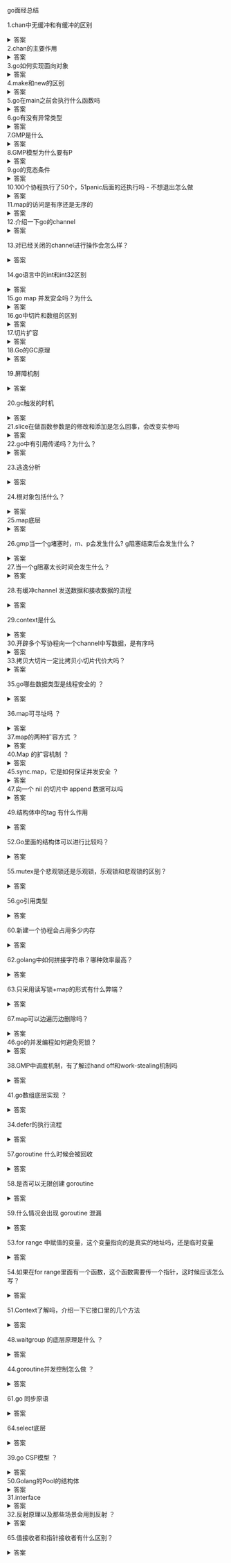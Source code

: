 go面经总结

1.chan中无缓冲和有缓冲的区别

<details>
  <summary>答案</summary>
  <p>无缓冲chan在写入和读出时都会立马阻塞，有缓冲chan在缓冲区满时会写入阻塞，缓冲区为空时会读出阻塞</p>
</details>
2.chan的主要作用

<details>
  <summary>答案</summary>
  <p>不同goroutine之间进行通信</p>
</details>
3.go如何实现面向对象

<details>
  <summary>答案</summary>
  <p>面向对象包括三大特征，封装继承多态，go的结构体可以对属性进行封装，并且结构体可以通过内嵌匿名类型，通过接口和方法可以实现多态</p>
</details>
4.make和new的区别

<details>
  <summary>答案</summary>
  <p>1.使用对象不同：new可以用于任何类型，make只能用于切片，map，chan</p>
  <p>2.返回值不同：new的返回值是指向该类型的指针，make返回的是原始类型</p>
  <p>3.用途不同：new主要用于分配内存，make主要用于初始化切片，map,chan</p>
</details>
5.go在main之前会执行什么函数吗

<details>
  <summary>答案</summary>
  <p>会执行init函数</p>
</details>
6.go有没有异常类型

<details>
  <summary>答案</summary>
  <p>go没有异常类型，只有错误类型error，一般用error表示异常</p>
</details>
7.GMP是什么

<details>
  <summary>答案</summary>
  <p>GMP是实现goroutine的调度模型，G表示一个goroutine，存储的goroutine的一些信息，M表示一个工作线程，P表示一个上下文信息，里面存储了本地的goroutine运行队列和内存资源，G需要在M上运行，M需要获取P才能运行</p>
</details>
8.GMP模型为什么要有P

<details>
  <summary>答案</summary>
  <p>如果只有GM会导致多个M竞争同一个全局队列，P的出现能够降低对全局队列的依赖，同时P能够使得G创建的子G在同一个M中运行，从而提高局部性，减少线程切换带来的额外开销</p>
</details>
9.go的竞态条件

<details>
  <summary>答案</summary>
  <p>两个以上的协程访问和操作同一共享数据从而产生随机的结果</p>
</details>
10.100个协程执行了50个，51panic后面的还执行吗 - 不想退出怎么做

<details>
  <summary>答案</summary>
  <p>后面的不会执行，如果不想退出需要在panic的协程处使用recover捕获错误</p>
</details>
11.map的访问是有序还是无序的

<details>
  <summary>答案</summary>
  <p>是无序的，因为它的代码中就是随机生成的起点，为了使得程序员不能依赖map的遍历顺序，这样设计的主要目的是因为map会动态扩容，key的位置可能发生改变，所以是无序的</p>
</details>
12.介绍一下go的channel

<details>
  <summary>答案</summary>
  <p>channel本质上是一个环形数组，channel结构体包含了指向环形数组的指针，等待发送队列，等待接收队列，目前已接收的下表，目前已发送的下标，还有互斥锁，并且channel是线程安全的</p>
</details>

13.对已经关闭的channel进行操作会怎么样？

<details>
  <summary>答案</summary>
  <p>读已经关闭的channel能够正常读出，如果channel为空，会读到零值，写和关闭已经关闭的channel会导致panic</p>
</details>

14.go语言中的int和int32区别

<details>
  <summary>答案</summary>
  <p>int的数据范围根据操作系统而定，当为32位时数据范围和int32一样，当为64位时，数据范围和int64一样</p>
</details>
15.go map 并发安全吗？为什么

<details>
  <summary>答案</summary>
  <p>不安全，因为它内部维护了一个变量，如果多个协程同时访问或操作同一个map会导致panic().这样设计的原因是因为map不需要并发的场景更多，如果因为为了并发访问而加锁，会导致性能严重下降，如果需要并发安全可以使用sync.Map</p>
</details>
16.go中切片和数组的区别

<details>
  <summary>答案</summary>
  <p>1.长度：切片是不定长的，数组是定长的</p>
  <p>2.内部实现：数组是基于连续的内存空间的存储结构，而切片则是存储了底层数组的指针和容量和长度的结构体</p>
  <p>3.声明方式：数组声明时必须指定长度，而切片可以不指定长度</p>
</details>
17.切片扩容

<details>
  <summary>答案</summary>
  <p>当发生切片扩容时，首先判断新长度是否超过旧切片容量的两倍，如果超过，则直接将切片容量赋值为新切片容量，否则判断旧切片容量是否超过256，如果不超过则直接赋值为旧切片容量的两倍，否则将切片容量增加到当前的1.25倍再加上256的四分之三，直到超过新切片长度为止，然后再进行内存对齐</p>
</details>
18.Go的GC原理

<details>
  <summary>答案</summary>
  <p>go的gc采用的是三色标记法，分为白色，灰色，黑色三种，白色表示等待回收对象，灰色表示保留但未访问对象，黑色表示保留已访问对象，一开始，先STW，然后将所有对象染成白色，然后将根节点对象染成灰色，再从灰色集合中取出一个节点将其改为黑色，放入黑色集合，然后将其引用的节点改为灰色，放入灰色集合，直到灰色集合为空位置，然后结束STW，开始回收白色对象，然后GC过程中需要STW，性能很低，但是如果并发GC的话，会导致引用对象丢失，一般会采用屏障机制来解决</p>
</details>

19.屏障机制

<details>
  <summary>答案</summary>
  <p>屏障机制分为插入写屏障机制，删除写屏障机制，混合屏障机制，其主要原理都是为了满足三色不变式，三色不变式有两种，强三色不变式和弱三色不变式，强三色不变式是指黑色对象不能引用白色对象，弱三色不变式是指黑色对象可以引用白色对象，但是白色对象必须存在其他灰色对象对它的引用。然后插入写屏障就是当增加一个对象时，将当前新增对象染成灰色，满足强三色不变式。但是由于插入写屏障是针对堆上对象而言的，栈对象无写屏障，所以会导致可能存在黑色对象引用白色对象，所以扫描结束后必须STW重新扫描栈才能不丢失对象。删除屏障机制就是在开始时STW，扫描所有根对象，使得根节点为黑色，根节点引用的对象都是灰色，满足弱三色不变式，然后结束STW。然后当一个灰色或白色对象删除引用的一个对象白色对象时，将被删除的对象改为灰色，以保持弱三色不变式。混合写屏障是优先扫描栈，将栈上所有可达对象标记为黑色，不需要STW，扫描到某个栈的时候，需要暂停当前栈的工作，栈上新添加对象直接标记为黑色，被删除对象改为灰色，被添加对象改为灰色。</p>
</details>

20.gc触发的时机

<details>
  <summary>答案</summary>
  <p>1.手动触发，通过调用runtime.GC()函数触发</p>
  <p>2.周期性触发，程序启动的时候会创建一个监控线程，当周期性的触发GC</p>
  <p>3.创建对象的时候触发，在创建对象的时候，会调用mallocgc函数，如果满足条件，会触发gc</p>  
</details>
21.slice在做函数参数是的修改和添加是怎么回事，会改变实参吗

<details>
  <summary>答案</summary>
  <p>slice在做函数参数的时候，是将slice的值复制了一遍，当修改slice的时候，因为修改了底层数组，所以原slice中的底层数组的值也会发生改变，但是当添加元素的时候，由于原slice的len参数没有改变，所以虽然底层数组添加了元素，但是在原slice看不到</p>
</details>
22.go中有引用传递吗？为什么？

<details>
  <summary>答案</summary>
  <p>go中只有值传递，在函数的参数传递时，都是将值拷贝了一遍</p>
</details>

23.逃逸分析

<details>
  <summary>答案</summary>
  <p>在编译阶段，由编译器进行逃逸分析，进行逃逸分析检查，决定分配到栈上还是堆上。一般对于存在外部引用的指针，接口，大对象，闭包都会发生逃逸</p>
</details>

24.根对象包括什么？

<details>
  <summary>答案</summary>
  <p>全局变量，执行栈，寄存器，执行栈包括栈上变量和指向堆内存区的指针</p>
</details>
25.map底层

<details>
  <summary>答案</summary>
  <p>map的是一个叫hmap的结构体，里面包含的count元素数量,flags是否正在被访问，B哈希桶数量的对数，当前哈希桶数组的地址，旧的哈希桶数组的地址，hash0哈希数，哈希桶是一个bmap结构，里面包含了8位key数组，value数组，tophash值，溢出桶的地址，存放结构是key放在一起，value放在一起，这样是为了减少内存开销，因为如果key/value一对对放会导致每对都需要添加填充字段。当查找一个key时先计算key的hash值，然后取出低B位表示位于第几个桶，高8位表示key所对应的tophash值。</p>
    <p>
        map的遍历首先会随机选择一个bucket的一个随机位置开始，然后在遍历的过程中，会判断是否正在扩容，如果在扩容，那么会找到当前桶对应旧桶的编号，判断是否已经搬迁完毕，如果已经搬迁完，则检查当前桶即可，如果未搬迁，则需要遍历旧桶，遍历旧桶时只需要遍历位于当前桶的元素。查找元素和遍历的思路一致，而插入元素则在遍历过程中找到一个空闲的位置，如果没有找到相同key的元素，则插入，如果没有空闲位置，则挂上一个溢出桶，然后还会判断是否满足扩容的条件，如果满足，扩容后还需要重新定位插入一次key，因为这时候key的位置已经发生了改变，删除元素会先判断是否正在扩容，如果在扩容会触发一次搬迁操作。然后遍历桶，找到对应的key，将key和value删除
    </p>
</details>

26.gmp当一个g堵塞时，m、p会发生什么? g阻塞结束后会发生什么？

<details>
  <summary>答案</summary>
  <p>当一个g阻塞后，执行它的m也会阻塞，然后调度器会将m的p分离，如果此时存在空闲的m，则会将p绑定到空闲的m上，阻塞结束后与原来的m会寻找空闲的p，如果找到了，则将其绑定，继续执行原来的g。如果没找到空闲的p，则会将原来的g放入全局队列，然后将原来的m放入缓冲池睡眠</p>
</details>
27.当一个g阻塞太长时间会发生什么？

<details>
  <summary>答案</summary>
  <p>一个g能执行的时间片一般是10ms,如果超过这个时间m就会切换到下一个g执行，这个一般成为中断</p>
</details>

28.有缓冲channel 发送数据和接收数据的流程

<details>
  <summary>答案</summary>
  <p>发送数据：首先判断channel是否为nil，如果为nil，再判断是否block变量决定是否阻塞，否则加锁，然后判断channel是否关闭，如果已经关闭，则panic，然后会看等待接收队列是否有协程等待，如果有的话直接复制给接收者，否则的话，如果缓冲区未满，则直接写入缓冲区，否则，先判断是否未阻塞发送，如果是，则阻塞，然后将协程放入等待发送队列。否则直接退出</p>
  <p>接收数据：首先判断channel是否为nil，如果为nil，再判断是否block变量决定是否阻塞，否则加锁，然后判断channel是否关闭，如果已经关闭，则panic，然后会看等待发送队列是否有协程等待，如果有的话直接从发送者复制过来，否则的话，如果缓冲区不为空，则直接从缓冲区读出，否则，先判断是否为阻塞接收，如果是，则阻塞，然后将协程放入等待接收队列。否则直接退出</p>
</details>

29.context是什么

<details>
  <summary>答案</summary>
  <p>context是一种成为类似于上下文的东西,主要用于父子节点之间同步取消信息，是一种协程调度的方式，并且context是线程安全的</p>
</details>
30.开辟多个写协程向一个channel中写数据，是有序吗

<details>
  <summary>答案</summary>
  <p>不是有序的，因为多个协程竞争一个channel，顺序是随机的，可以通过加锁来保证有序性</p>
</details>
33.拷贝大切片一定比拷贝小切片代价大吗？

<details>
  <summary>答案</summary>
  <p>不一定，首先对于浅拷贝来说，就是直接结构体值的复制，对于大小切片的代价都是一致的。对于深拷贝来说，会将底层数组的值全部拷贝，所以拷贝大切片代价比拷贝小切片代价大</p>
</details>

35.go哪些数据类型是线程安全的 ？

<details>
  <summary>答案</summary>
  <p>sync.Map,Once,WaitGroup,Pool，chan,读写锁,互斥锁</p>
</details>

36.map可寻址吗 ？  

<details>
    <summary>答案</summary>
    <p>
        map本身作为一个结构体是可以寻址的，但是map中的元素是不可寻址的，因为map中的元素的地址总是变化着的，所以不可寻址
    </p>
</details>
37.map的两种扩容方式 ？ 

<details>
    <summary>答案</summary>
    <p>map包括等量扩容和翻倍扩容，等量扩容是为了应对map中存在大量空的溢出桶，翻倍扩容是为了应对map中大量桶都已经装满的情况</p>
</details> 
40.Map 的扩容机制 ？ 

<details>
  <summary>答案</summary>
  <p>发生扩容的条件是如果有溢出，并且装载因子超过6.5或者溢出桶的数量超过桶的数量。装载因子是元素数量/桶的数量。第一种条件是为了应该大多数桶都装满了的情况，第二种是为了应该存在很多的空溢出桶的情况，第一种采用增量扩容，第二种采用等量扩容。然后扩容并不是原子的，而是通过搬迁函数实现的，每次搬迁两个bucket，搬迁过程中，会将需要搬迁的bucket分裂成两个bucket，将里面的元素均分到两个bucket中</p>
</details>
45.sync.map，它是如何保证并发安全 ？ 

<details>
  <summary>答案</summary>
    <p>sync.Map包含read,dirty,misses,mu字段，read字段包括一个map和amend变量，amend变量表示dirty中是否存在read中不存在的元素，read表示一个只读的map，不需要加锁，dirty就是一个map,它是可读可写的，它的读写操作都要加锁，misses记录了在read中访问不到，去访问dirty的次数，如果该次数超过了dirty的长度时，会将会dirty赋值给read，此时read中被删除的key才真正被释放。mu表示互斥锁。</p>
    <p>在读取数据的时候，会先去read中读取，如果读到了则直接返回，否则会加锁再读一次，已防止在加锁之前其他协程写入了read，否则去dirty中读，并增加misses。</p>
    <p>在写数据的时候，会先去read中读取，如果读到了并且不为已删除，那么就直接修改指针，否则加锁再读一次，如果读到了并且是已删除，则改为nil，并写入dirty，因为此时dirty中没有该元素，然后再修改指针。如果没读到，则直接去dirty中读，如果读到了就修改指针，如果没读到，此时判断dirty和read是否相同，如果相同则刷新一次dirty，将read中nil的值忽略掉，然后写入元素。</p>
    <p>当删除数据的时候，会先去read中读取，如果读到了则将其修改为nil,否则加锁再读一次，如果还没读到并且ammend为true就去dirty中读，如果读到了就将其直接删除。</p>
    <p>由此可见sync.Map适用于读多写少的场景，但是使用的时候需要注意，key被delete的时候并没有被释放，只有当misses到达dirty的长度时才会释放。</p>
</details>
47.向一个 nil 的切片中 append 数据可以吗

<details>
  <summary>答案</summary>
  <p>可以，因为在append内部，如果被append的切片是nil，那么它会将其初始化</p>
</details>

49.结构体中的tag 有什么作用

<details>
  <summary>答案</summary>
  <p>1.序列化和反序列化 2.数据库orm映射,通过sql标签获取对应数据库中的值 3.数据校验</p>
</details>

52.Go里面的结构体可以进行比较吗？

<details>
  <summary>答案</summary>
  <p>go中的结构体是否能比较取决于其属性中的是否都是可比较类型，如果包含map,chan,slice这些不可比较字段，那么结构体是不可比较的。但是我们也可以通过deepequal进行比较</p>
</details>

55.mutex是个悲观锁还是乐观锁，乐观锁和悲观锁的区别？

<details>
  <summary>答案</summary>
  <p>mutex是悲观锁，乐观锁在操作的时候，不会上锁，只是在更新的时候判断期间别人是否修改了数据，如果修改了则放弃操作，否则执行操作。而悲观锁则是在操作数据时直接上锁，直到操作结束才释放锁，上锁期间其他人不能修改数据</p>
</details>

56.go引用类型

<details>
  <summary>答案</summary>
  <p>引用类型是指一个变量和另一个变量地址完全一致。某个程度上，引用类型包括map,slice,chan。但是本身，map,slice,chan都是结构体，但是由于go编译器在取地址时，取的时底层data数组的地址，所以在这个角度上，可以看作引用类型。但是slice比较特殊，因为append可能会导致发生改变，从而导致传递后的地址不一致</p>
</details>

60.新建一个协程会占用多少内存

<details>
  <summary>答案</summary>
  <p>一般为2kb左右</p>
</details>

62.golang中如何拼接字符串？哪种效率最高？

<details>
  <summary>答案</summary>
  <p>1.直接通过+拼接</p>
  <p>2.通过fmt.Sprintf拼接</p>
  <p>3.通过strings.Builder拼接，该方式效率最高</p>
  <p>4.strings.join拼接，它是基于strings.Builder实现的</p>
  <p>5.通过bytes.Buffer拼接</p>
</details>

63.只采用读写锁+map的形式有什么弊端？

<details>
  <summary>答案</summary>
  <p>在读操作远大于写操作的时候，读写锁应能优势并不明显，因为写操作会阻塞读操作，不如sync.Map更好</p>
</details>

67.map可以边遍历边删除吗？

<details>
  <summary>答案</summary>
  <p>对于不同协程，一个遍历一个删除肯定是会panic的，但是对于同一个协程是可以的，但是遍历可能会包含已删除的key，这取决于删除key的时间</p>
</details>
46.go的并发编程如何避免死锁？ 

<details>
  <summary>答案</summary>
  <p>1.尽可能的顺序加锁 2.使用context控制超时时间，避免一直等待。3.使用死锁检测工具</p>
</details>

38.GMP中调度机制，有了解过hand off和work-stealing机制吗

<details>
  <summary>答案</summary>
  <p>hand off 机制就是指当某个M因为G系统调用时，会将M和P进行分离，如果此时存在空闲的M，则直接将P与空闲的M绑定，如果不存在空闲的M，则创建一个M，与其绑定。当G阻塞结束后，M会寻找原来那个P，如果该P已经和其他的M绑定了，就会寻找空闲的P，与其绑定，继续执行G，如果没有空闲的P，则将M放入缓冲池睡眠，将G放入全剧运行队列</p>
  <p>work-stealing机制就是M运行时，首先有61分之1的概率会从全局队列取，如果没取到，再从本地运行队列取，如果本地运行队列为空，则去全局运行队列取，如果全局运行队列为空，则会去偷取其他P本地运行队列中的G</p>
</details>

41.go数组底层实现 ？ 

<details>
  <summary>答案</summary>
  <p>一块固定大小的连续内存空间</p>
</details>

34.defer的执行流程

<details>
  <summary>答案</summary>
  <p>defer一般用于函数或方法的延迟执行，当其包含参数时，参数会被立马计算，然后会以后进先出的顺序执行defer的函数</p>
</details>

57.goroutine 什么时候会被回收

<details>
  <summary>答案</summary>
  <p>1.正常退出 2.panic 3.通过context取消</p>
</details>

58.是否可以无限创建 goroutine

<details>
  <summary>答案</summary>
  <p>不能，无限创建协程会导致短时间内占据操作系统的资源，然后最终因为资源紧缺而被系统强制终止。所以我们需要控制协程的数量。我们可以通过有缓冲的chan或信号量来控制协程的数量</p>
</details>

59.什么情况会出现 goroutine 泄漏

<details>
  <summary>答案</summary>
  <p>协程泄露是指主协程已经退出，子协程还在运行。可能出现的情况包括子协程死循环，channel阻塞。我们可以通过context来进行超时控制，执行超过一定时间自动取消，还可以通过pprof来检测协程泄露情况</p>
</details>

53.for range 中赋值的变量，这个变量指向的是真实的地址吗，还是临时变量

<details>
  <summary>答案</summary>
  <p>for range 本质上是使用了一个变量保存了值，它是一个临时变量</p>
</details>

54.如果在for range里面有一个函数，这个函数需要传一个指针，这时候应该怎么写？

<details>
  <summary>答案</summary>
  <p>可以用过创建一个局部变量来传指针</p>
</details>

51.Context了解吗，介绍一下它接口里的几个方法

<details>
  <summary>答案</summary>
  <p>Context是一个接口，需要实现Err用于返回错误，Deadline，用于返回是否会被取消，以及自动取消时间。Value()获取key对应的value，Done用于返回一个只读的chan，用于判断context是否被取消。然后context库提供了几个方法，首先，我们需要理解到，context的结构，本质上是一颗树。而WihtValue是链表结构，用WithValue添加key本质上是不断嵌套结构体。WithTimeOut就是调用了WithDeadline计算了一个超时时间,WithDeadline就是创建了一个timeCtx，里面包含了一个计时器，cancelCtx,超时时间，在超时之后，自动调用cancel函数。cancelCtx包括了一个Context,children，mu，done，err，cause，cancelCtx是对context的封装,children是存储了儿子的cancelCtx，mu用于保证线程安全，done是用于保存关闭信号的通道，err用于保存错误,cause用于保存错误的原因</p>
</details>

48.waitgroup 的底层原理是什么 ？ 

<details>
  <summary>答案</summary>
  <p>waitgroup是一个结构体包含3个字段，noCopy，state,sema。noCopy用于复制go vet工具检查waitgroup是否被复制。state的高32位用于存储计数值，低32位用于存储waiter的计数值，Add通过增加计数值来实现，Wait通过循环查询计数值是否为0来实现，sema用于阻塞和唤醒waiter</p>
</details>

44.goroutine并发控制怎么做 ？

<details>
  <summary>答案</summary>
  <p>1.可以通过全局变量来实现，子协程检查该变量的值来实现并发控制，但很难实现子协程之间的通信</p>
  <p>2.通过channel发送信号来控制</p>
  <p>3.通过context来实现</p>
</details>

61.go 同步原语

<details>
  <summary>答案</summary>
  <p>1.互斥锁</p>
  <p>2.读写锁</p>
  <p>3.WaitGroup</p>
  <p>4.Once</p>
  <p>5.Cond 用来协调想要访问共享资源的那些 goroutine，当共享资源的状态发生变化的时候，它可以用来通知被互斥锁阻塞的 goroutine</p>
</details>

64.select底层

<details>
  <summary>答案</summary>
  <p>1.首先根据select内部的语句进行优化，比如，没有case，没有default，只有一个case，都有不同的优化</p>
  <p>2.然后将不同的case封装成一个结构体scase</p>
  <p>3.然后生成一个随机的遍历顺序和加锁顺序，以能够公平的访问每个chan,避免饥饿。然后按照生成的加锁顺序将所有的chan锁住</p>
  <p>4.根据生成的遍历顺序，遍历所有的case，查看是否有可以立刻处理的chan，如果有，直接获取对应的索引并返回,否则将当前协程封装成一个sudog，然后写入对应的等待发送队列和等待接收队列.然后将当前协程挂起</p>
  <p>5.协程被唤醒后，找到可以直接处理的case，返回对应的索引</p>
</details>

39.go CSP模型 ？ 

<details>
  <summary>答案</summary>
  <p>go的csp模型是通过goroutine和channel实现，goroutine负责实现并发执行，而channel实现groutine之间的协调和通信</p>
</details>
50.Golang的Pool的结构体 

<details>
  <summary>答案</summary>
  <p>pool是一个结构体，它包含多个字段，nocopy，local,localsize,victim,victimsize，nocopy用来表示该结构体不可拷贝，local表示本地对象池，localsize记录的是本地对象池的大小，local记录了localpool数组的地址，每个P对应一个localpool，localpool是一个结构体，包含poolLocalInternal和pad，pad是填充字段，用于内存对齐，poolLocalInternal是结构体，里面包含一个私有对象和共享链表，每个链表元素是一个ringbuffer和首尾指针,存储了多个对象。使用ringbuffer是为了提高访问速度。victim是用于存储上一轮的local。当调用Get函数时，会先从local的私有对象获取，如果没有，则会从local中当前P对应的ringbuffer中拿，如果没有的话，会去其他P的ringbuffer中拿，如果没有的话，会去victim中拿，其中，为了防止因为go的抢占式调度而导致当前的P被抢占，会使用pin函数将其锁定</p>
</details>
31.interface  

<details>
  <summary>答案</summary>
  <p>接口分为iface和eface，eface是一个空接口，所有类型都实现了这个接口 iface包括data和itab，data记录了接口值的地址，itab记录了接口的相关信息，itab包括interfacetype，_type,fun,_,hash。interfacetype记录了接口的类型，interfacetype包括_type，pkgpath，mhdr，_type记录了接口类型的信息，pkgpath记录了接口的包路径，mhdr记录了接口方法对应的名字和类型，_type记录了该类型实例所占用的内存大小，该类型中指针数据的大小，类型的哈希值，反射相关等变量，fun是一个可变数组，记录了具体的类型实现接口方法的函数地址.判断某个类型是否实现了某个接口，因为go已经将方法排好了序，所以双指针即可</p>
</details>
32.反射原理以及那些场景会用到反射 ？

<details>
  <summary>答案</summary>
  <p>反射本质上是通过读取interface读取变量内部的值和类型，reflect包含两个类型type和value，type记录通过读取_type值来实现的，value则是结合了_type和data，本质上是通过值转为unsafe.Pointer然后转成空接口获取对应的信息。反射一般用于数据库orm，访问结构体的内部字段，结构体tag的处理，自定义序列化和反序列化逻辑，动态方法的调用</p>
</details>

65.值接收者和指针接收者有什么区别？

<details>
  <summary>答案</summary>
  <p>一般值接收者的方法不会改变接收者的属性 指针接收者的方法一般会改变接收者的属性或接收者比较大 无论你的接收者是指针还是值，都可以调用，因为编译器会自动帮你转成对应的接收者。但是当转为指针接收者时，必须满足结构者可寻址</p>
</details>